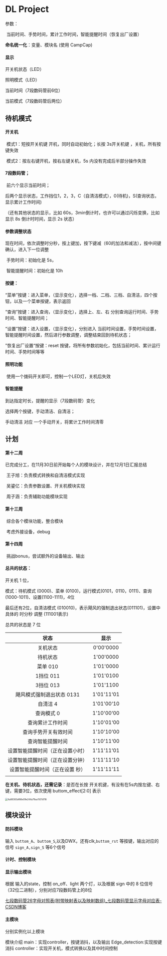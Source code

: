 # DL Project

参数：

​	当前时间、手势时间，累计工作时间，智能提醒时间（恢复出厂设置）

**命名统一化**：变量、模块名 (使用 CampCap)

#### 显示

开关机状态（LED）

照明模式（LED）

当前时间（7段数码管前6位）

当前模式（7段数码管后两位）

## 待机模式

#### 开关机

​	模式1：短按开关机键 开机，同时自动初始化；长按 3s开关机键 ，关机，所有按键失效

​	模式2：按左右键开机，按右左键关机，5s 内没有完成后半部分操作失效

#### 7段数码管；

​	前六个显示当前时间；

​	后两个显示状态，工作挡位1，2，3，C（自清洁模式），0(待机)，S(查询状态，显示累计工作时间)

（还有其他状态的显示，比如 60s，3min倒计时，也许可以通过闪烁变换，比如显示 8s 倒计时时间，显示 2s 状态）

#### 参数调整状态

​	现在时间，依次调整时分秒，按上键加，按下键减（60的加法和减法），按中间键确认，进入下一位调整

​	手势时间：初始化是 5s，

​	智能提醒时间：初始化是 10h

#### 按键：

“菜单”按键：进入菜单，（显示变化），选择一档、二档、三档、自清洁，四个按钮，以及一个菜单按键，表示返回

“查询”按键：进入查询，（显示变化），选择上、左、右 分别查询运行时间、手势时间、智能提醒时间；

“设置”按键：进入设置，（显示变化），分别进入 当前时间设置，手势时间设置，智能提醒时间设置，然后进行参数调整，调整结束回到待机状态；

”恢复出厂设置“按键：reset 按键，将所有参数初始化，包括当前时间、累计运行时间、手势时间等等

#### 照明功能

​	使用一个拨码开关即可，控制一个LED灯，关机后失效

#### 智能提醒

到达指定时长，提醒的显示（7段数码管）变化

选择两个按键，手动清洁、自清洁；

手动清洁 对应 一个手动开关，将累计工作时间清零

## 计划

#### 第十二周

​	已完成分工，在11月30日前开始每个人的模块设计，并在12月1日汇报总结

​	王子旭：负责模式转换和自清洁模式实现

​	吴鎏亿：负责参数设置、开关机模块实现

​	周子涵：负责辅助功能模块实现

#### 第十三周

​	综合各个模块功能，整合模块

​	考虑外接设备，debug

#### 第十四周

​	挑战bonus，尝试额外的设备输出、输出



#### 总共的状态：

开关机 1 位，

模式：待机模式 (0000)、菜单 (0100)，运行模式(0101，0110，0111)、查询(1000-1011)、设置(1100-1111)，4位

最后还有2位，自清洁模式 (010010)，表示飓风的强制退出状态(011101)，设置中具体的 时分秒 调整 (111001表示)

总共的状态是 7 位

|               状态               |    显示    |
| :------------------------------: | :--------: |
|             关机状态             | 0'00'0000  |
|             待机状态             | 1'00'0000  |
|             菜单 010             | 1'01'0000  |
|            1挡位 011             | 1'01'0100  |
|            3挡位 013             | 1'01'1100  |
|    飓风模式强制退出状态 0131     | 1'01'11’01 |
|             自清洁 4             | 1'01'00‘10 |
|            查询模式 0            | 1'10'00’00 |
|         查询累计工作时间         | 1'10'01‘00 |
|       查询手势开关有效时间       | 1'10'10’00 |
|         查询智能提醒时间         | 1'10'11‘00 |
| 设置智能提醒时间（正在设置小时） | 1'11'11’01 |
| 设置智能提醒时间（正在设置分钟） | 1'11'11‘10 |
| 设置智能提醒时间（正在设置 秒）  | 1'11'11’11 |
|                                  |            |

**在关机、待机状态，还需记录**：是否在长按 开关机键，有没有在5s内按左键、右键，需要3位，依次使用 buttom_effect[2:0] 表示

<img src="C:\Users\Taxes\Documents\Tencent Files\WeChat Files\wxid_ni5qdjf1m17v22\FileStorage\Temp\4a88383df66e09e244a79acf507d116.jpg" alt="4a88383df66e09e244a79acf507d116" style="zoom:50%;" />

## 模块设计

#### 防抖模块

输入 `buttom_A`、`buttom_S`,以及DWX，还有clk,`buttom_rst` 等按键，输出对应的信号 `sign_A,sign_S` 等6个信号

#### 计时、控制模块



#### 显示输出模块

根据 输入的state，控制 on_off、light 两个灯，以及根据 sign 中的 8 位信号（32位二进制），分别对应7段数码管上的8位

[七段数码管26字母对照表(附带映射表以及映射数组)_七段数码管显示字母对应表-CSDN博客](https://blog.csdn.net/fairen/article/details/108843110)

#### 主模块

分别实例化以上模块



模块介绍
main：实现controller，按键消抖，以及输出
Edge_detection:实现按键消抖
controller：实现开关机，模式转换以及其中时间控制


